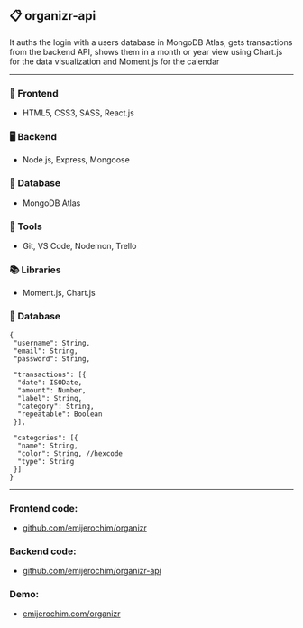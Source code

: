 ## 📋 organizr-api

It auths the login with a users database in MongoDB Atlas, gets transactions from the backend API, shows them in a month or year view using Chart.js for the data visualization and Moment.js for the calendar

_________________________

### 📱 Frontend
* HTML5, CSS3, SASS, React.js

### 🖥️ Backend
* Node.js, Express, Mongoose

### 💾 Database
* MongoDB Atlas

### 🧰 Tools
* Git, VS Code, Nodemon, Trello

### 📚 Libraries
* Moment.js, Chart.js

### 📂 Database
```
{
 "username": String,
 "email": String,
 "password": String,

 "transactions": [{
  "date": ISODate,
  "amount": Number,
  "label": String,
  "category": String,
  "repeatable": Boolean
 }],

 "categories": [{
  "name": String,
  "color": String, //hexcode
  "type": String
 }]
}
```
________________

### Frontend code:
* [github.com/emijerochim/organizr](http://github.com/emijerochim/organizr)

### Backend code:
* [github.com/emijerochim/organizr-api](http://github.com/emijerochim/organizr-api)

### Demo:
* [emijerochim.com/organizr](http://github.com/emijerochim/organizr-api)
